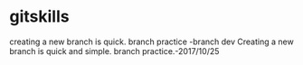 # gitskills
creating a new branch is quick.
branch practice -branch dev
Creating a new branch is quick and simple.
branch practice.-2017/10/25

